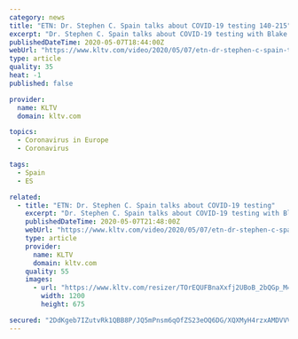 ```yaml
---
category: news
title: "ETN: Dr. Stephen C. Spain talks about COVID-19 testing 140-215"
excerpt: "Dr. Stephen C. Spain talks about COVID-19 testing with Blake Holland"
publishedDateTime: 2020-05-07T18:44:00Z
webUrl: "https://www.kltv.com/video/2020/05/07/etn-dr-stephen-c-spain-talks-about-covid-testing-/"
type: article
quality: 35
heat: -1
published: false

provider:
  name: KLTV
  domain: kltv.com

topics:
  - Coronavirus in Europe
  - Coronavirus

tags:
  - Spain
  - ES

related:
  - title: "ETN: Dr. Stephen C. Spain talks about COVID-19 testing"
    excerpt: "Dr. Stephen C. Spain talks about COVID-19 testing with Blake Holland."
    publishedDateTime: 2020-05-07T21:48:00Z
    webUrl: "https://www.kltv.com/video/2020/05/07/etn-dr-stephen-c-spain-talks-about-covid-testing/"
    type: article
    provider:
      name: KLTV
      domain: kltv.com
    quality: 55
    images:
      - url: "https://www.kltv.com/resizer/TOrEQUFBnaXxfj2UBoB_2bQGp_M=/1200x0/d1acid63ghtydj.cloudfront.net/05-07-2020/t_cb042ada9d084e14b6b1602e4cb2fdbd_name_file_1280x720_2000_v3_1_.jpg"
        width: 1200
        height: 675

secured: "2DdKgeb7IZutvRk1QBB8P/JQ5mPnsm6qOfZS23eOQ6DG/XQXMyH4rzxAMDVVVCInJGttqeqJ2PkvFul2JRoVLvWzd2rZT7mY/oybOmSaQXffERavt8OcTldNtN77CYV19oDU/bqkG7sm1GGoKRxJqaUGvRQgBduY9iM5wOlui48oawbVAJfmgTyfNEn/p3A0dFMI1seCknw9fQU4DRXe1kstMmWspX5ZD5+/Q/ed9xonv410d4X/HSIcCM7ifjY+ZuhRcZZmLsOf076oe8vV7r4DGoWG5sdF2gshvGSW8ur/7t5Wtuo7W8G5nQA52Z9iU72f3l1cz8MbM/EIFyWrS8UiDLh+WvSBUhN17uzpb5AMQ1uj1uOVGTJFivE1hUOMkBrbZhxq215ivZnBsyQXIGjx7G9NrR+YC86CkSXq6AmT6avYur0Ri2wBjaNLlcI3YVR5gHQ7UT0nmY0ImH+w5+L3sDxIEmZLlkOzs8RUG88=;i+gYjSFIh0tE+p/q4/QiMw=="
---
```



